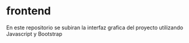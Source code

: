 # frontend

En este repositorio se subiran la interfaz grafica del proyecto utilizando Javascript y Bootstrap
